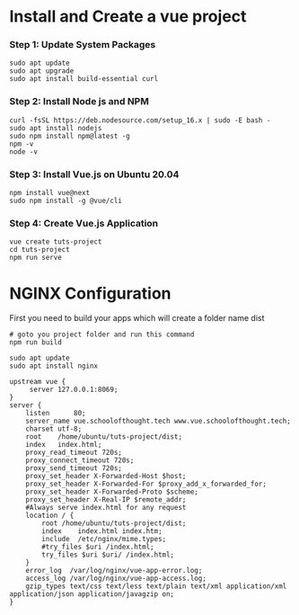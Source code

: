 # Install and Create a vue project 
### Step 1: Update System Packages
```
sudo apt update
sudo apt upgrade
sudo apt install build-essential curl
```

### Step 2: Install Node js and NPM
```
curl -fsSL https://deb.nodesource.com/setup_16.x | sudo -E bash -
sudo apt install nodejs
sudo npm install npm@latest -g
npm -v
node -v
```
### Step 3: Install Vue.js on Ubuntu 20.04
```
npm install vue@next
sudo npm install -g @vue/cli
```

### Step 4: Create Vue.js Application
```
vue create tuts-project
cd tuts-project
npm run serve
```

# NGINX Configuration
   First you need to build your apps which will create a folder name dist
```
# goto you project folder and run this command
npm run build
```

```
sudo apt update
sudo apt install nginx
```

```
upstream vue {
     server 127.0.0.1:8069;
}
server {
    listen      80;
    server_name vue.schoolofthought.tech www.vue.schoolofthought.tech;
    charset utf-8;
    root    /home/ubuntu/tuts-project/dist;
    index   index.html;
    proxy_read_timeout 720s;
    proxy_connect_timeout 720s;
    proxy_send_timeout 720s;
    proxy_set_header X-Forwarded-Host $host;
    proxy_set_header X-Forwarded-For $proxy_add_x_forwarded_for;
    proxy_set_header X-Forwarded-Proto $scheme;
    proxy_set_header X-Real-IP $remote_addr;
    #Always serve index.html for any request
    location / {
        root /home/ubuntu/tuts-project/dist;
        index    index.html index.htm;
        include  /etc/nginx/mime.types;
        #try_files $uri /index.html;
        try_files $uri $uri/ /index.html;
    }
    error_log  /var/log/nginx/vue-app-error.log;
    access_log /var/log/nginx/vue-app-access.log;
    gzip_types text/css text/less text/plain text/xml application/xml application/json application/javagzip on;
}


```

